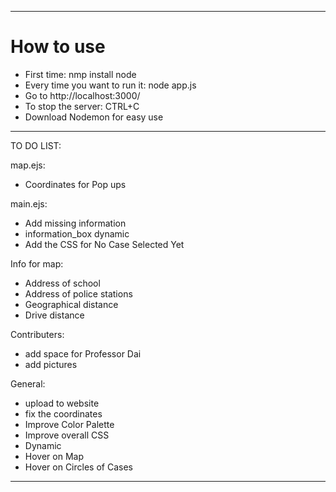 ----------------------------------------------------------------------------------------------------------------------------------------------------------------------------------------------------------------------------------------------
# How to use
* First time: nmp install node
* Every time you want to run it: node app.js
* Go to http://localhost:3000/
* To stop the server: CTRL+C
* Download Nodemon for easy use


----------------------------------------------------------------------------------------------------------------------------------------------------------------------------------------------------------------------------------------------
TO DO LIST: 

map.ejs: 
+ Coordinates for Pop ups

main.ejs: 
+ Add missing information
+ information_box dynamic
+ Add the CSS for No Case Selected Yet

 Info for map:
+ Address of school
+ Address of police stations
+ Geographical distance
+ Drive distance

Contributers:
+ add space for Professor Dai
+ add pictures 

General: 
+ upload to website
+ fix the coordinates
+ Improve Color Palette
+ Improve overall CSS
+ Dynamic
+ Hover on Map 
+ Hover on Circles of Cases

----------------------------------------------------------------------------------------------------------------------------------------------------------------------------------------------------------------------------------------------
